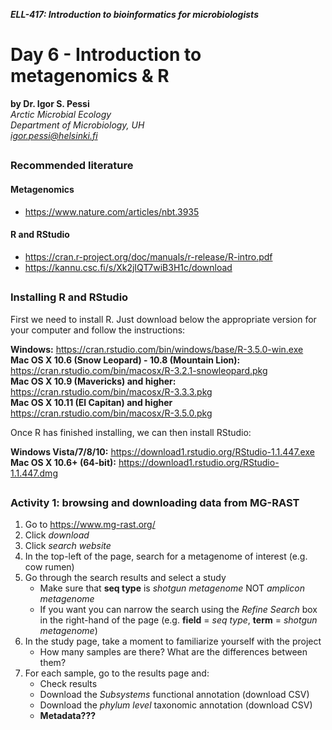<p><em><strong>ELL-417: Introduction to bioinformatics for microbiologists</strong></em></p>
<h1 id="day-6---introduction-to-metagenomics--r">Day 6 - Introduction to metagenomics &amp; R</h1>
<p><strong>by Dr. Igor S. Pessi</strong><br>
<em>Arctic Microbial Ecology<br>
Department of Microbiology, UH<br>
<a href="mailto:igor.pessi@helsinki.fi">igor.pessi@helsinki.fi</a></em></p>
<h2 id="section"></h2>
<h3 id="recommended-literature">Recommended literature</h3>
<h4 id="metagenomics">Metagenomics</h4>
<ul>
<li><a href="https://www.nature.com/articles/nbt.3935">https://www.nature.com/articles/nbt.3935</a></li>
</ul>
<h4 id="r-and-rstudio">R and RStudio</h4>
<ul>
<li><a href="https://cran.r-project.org/doc/manuals/r-release/R-intro.pdf">https://cran.r-project.org/doc/manuals/r-release/R-intro.pdf</a></li>
<li><a href="https://kannu.csc.fi/s/Xk2jIQT7wiB3H1c/download">https://kannu.csc.fi/s/Xk2jIQT7wiB3H1c/download</a></li>
</ul>
<h2 id="section-1"></h2>
<h3 id="installing-r-and-rstudio">Installing R and RStudio</h3>
<p>First we need to install R. Just download below the appropriate version for your computer and follow the instructions:</p>
<p><strong>Windows:</strong> <a href="https://cran.rstudio.com/bin/windows/base/R-3.5.0-win.exe">https://cran.rstudio.com/bin/windows/base/R-3.5.0-win.exe</a><br>
<strong>Mac OS X 10.6 (Snow Leopard) - 10.8 (Mountain Lion):</strong> <a href="https://cran.rstudio.com/bin/macosx/R-3.2.1-snowleopard.pkg">https://cran.rstudio.com/bin/macosx/R-3.2.1-snowleopard.pkg</a><br>
<strong>Mac OS X 10.9 (Mavericks) and higher:</strong> <a href="https://cran.rstudio.com/bin/macosx/R-3.3.3.pkg">https://cran.rstudio.com/bin/macosx/R-3.3.3.pkg</a><br>
<strong>Mac OS X 10.11 (El Capitan) and higher</strong> <a href="https://cran.rstudio.com/bin/macosx/R-3.5.0.pkg">https://cran.rstudio.com/bin/macosx/R-3.5.0.pkg</a></p>
<p>Once R has finished installing, we can then install RStudio:</p>
<p><strong>Windows Vista/7/8/10:</strong> <a href="https://download1.rstudio.org/RStudio-1.1.447.exe">https://download1.rstudio.org/RStudio-1.1.447.exe</a><br>
<strong>Mac OS X 10.6+ (64-bit):</strong> <a href="https://download1.rstudio.org/RStudio-1.1.447.dmg">https://download1.rstudio.org/RStudio-1.1.447.dmg</a></p>
<h2 id="section-2"></h2>
<h3 id="activity-1-browsing-and-downloading-data-from-mg-rast">Activity 1: browsing and downloading data from MG-RAST</h3>
<ol>
<li>Go to <a href="https://www.mg-rast.org/">https://www.mg-rast.org/</a></li>
<li>Click <em>download</em></li>
<li>Click <em>search website</em></li>
<li>In the top-left of the page, search for a metagenome of interest (e.g. cow rumen)</li>
<li>Go through the search results and select a study
<ul>
<li>Make sure that <strong>seq type</strong> is <em>shotgun metagenome</em> NOT <em>amplicon metagenome</em></li>
<li>If you want you can narrow the search using the <em>Refine Search</em> box in the right-hand of the page (e.g. <strong>field</strong> = <em>seq type</em>, <strong>term</strong> = <em>shotgun metagenome</em>)</li>
</ul>
</li>
<li>In the study page, take a moment to familiarize yourself with the project
<ul>
<li>How many samples are there? What are the differences between them?</li>
</ul>
</li>
<li>For each sample, go to the results page and:
<ul>
<li>Check results</li>
<li>Download the <em>Subsystems</em> functional annotation (download CSV)</li>
<li>Download the <em>phylum level</em> taxonomic annotation (download CSV)</li>
<li><strong>Metadata???</strong></li>
</ul>
</li>
</ol>

